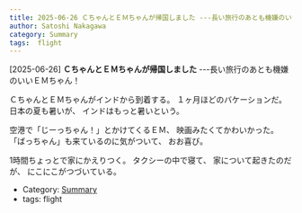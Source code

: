 ```yaml
---
title: 2025-06-26 ＣちゃんとＥＭちゃんが帰国しました ---長い旅行のあとも機嫌のいいＥＭちゃん！
author: Satoshi Nakagawa
category: Summary
tags:  flight
---
```


[2025-06-26] **ＣちゃんとＥＭちゃんが帰国しました**  ---長い旅行のあとも機嫌のいいＥＭちゃん！

 ＣちゃんとＥＭちゃんがインドから到着する。
１ヶ月ほどのバケーションだ。
日本の夏も暑いが、
インドはもっと暑いという。

 空港で「じーっちゃん！」とかけてくるＥＭ、
映画みたくてかわいかった。
「ばっちゃん」も来ているのに気がついて、
おお喜び。

 1時間ちょっとで家にかえりつく。
タクシーの中で寝て、
家について起きたのだが、
にこにこがつづいている。

- Category: [Summary](https://merapano.github.io/categories.html#Summary)
- tags:  flight
